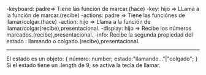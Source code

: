 -keyboard: padre=> Tiene las función de marcar.(hace)
-key: hijo => LLama a la función de marcar.(recibe)
-actions: padre => Tiene las funciónes de llamar/colgar.(hace)
-action: hijo => Llama a la función de llamar/colgar(recibe),presentacional.
-display: hijo => Recibe los números marcados.(recibe),presentacional.
-info: Recibe la segunda propiedad del estado : llamando o colgado.(recibe),presentacional.

---

El estado es un objeto:
{
número: number;
estado:"llamando..."|"colgado";
}
Si el estado tiene un .length de 9, se activa la tecla de llamar.
